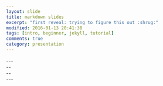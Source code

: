 ```yaml
---
layout: slide
title: markdown slides
excerpt: "first reveal: trying to figure this out :shrug:"
modified: 2016-01-13 20:41:38
tags: [intro, beginner, jekyll, tutorial]
comments: true
category: presentation
---
```

<section data-markdown>
	<script type="text/template">
		## Pictures of flowers
	</script>
</section>
---
<section data-markdown>
    <img data-src="https://live.staticflickr.com/65535/49705644698_b047084b4f_b.jpg">
</section>
--
<section data-markdown>
    <img data-src="https://live.staticflickr.com/3859/14422655820_79f3f610e2_b.jpg">
</section>
--
<section data-markdown>
    <img data-src="https://live.staticflickr.com/65535/50172192597_79773567d1_b.jpg">
</section>
---
<section data-markdown>
	<script type="text/template">
##WHA?!
		- Did it work? <!-- .element: class="fragment" data-fragment-index="2" -->
		- It worked! <!-- .element: class="fragment" data-fragment-index="1" -->
	</script
</section>  
